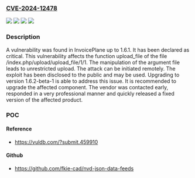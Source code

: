 ### [CVE-2024-12478](https://cve.mitre.org/cgi-bin/cvename.cgi?name=CVE-2024-12478)
![](https://img.shields.io/static/v1?label=Product&message=InvoicePlane&color=blue)
![](https://img.shields.io/static/v1?label=Version&message=%3D%201.6.0%20&color=brighgreen)
![](https://img.shields.io/static/v1?label=Vulnerability&message=Improper%20Access%20Controls&color=brighgreen)
![](https://img.shields.io/static/v1?label=Vulnerability&message=Unrestricted%20Upload&color=brighgreen)

### Description

A vulnerability was found in InvoicePlane up to 1.6.1. It has been declared as critical. This vulnerability affects the function upload_file of the file /index.php/upload/upload_file/1/1. The manipulation of the argument file leads to unrestricted upload. The attack can be initiated remotely. The exploit has been disclosed to the public and may be used. Upgrading to version 1.6.2-beta-1 is able to address this issue. It is recommended to upgrade the affected component. The vendor was contacted early, responded in a very professional manner and quickly released a fixed version of the affected product.

### POC

#### Reference
- https://vuldb.com/?submit.459910

#### Github
- https://github.com/fkie-cad/nvd-json-data-feeds

